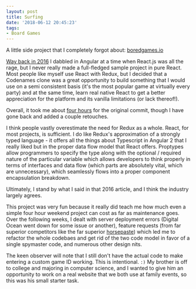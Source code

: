 ```yaml
---
layout: post
title: Surfing
date: '2018-06-12 20:45:23'
tags:
- Board Games
---
```


A little side project that I completely forgot about: [boredgames.io](http://boredgames.io/)

[Way back in 2016](https://notablog.xyz/2016/06/26/piti.html) I dabbled in Angular at a time when React.js was all the rage, but I never really made a full-fledged sample project in pure React. Most people like myself use React with Redux, but I decided that a Codenames clone was a great opportunity to build something that I would use on a semi consistent basis (it's the most popular game at virtually every party) and at the same time, learn real native React to get a better appreciation for the platform and its vanilla limitations (or lack thereof!).

Overall, it took me about [four hours](https://github.com/hardlyHacking/spymaster) for the original commit, though I have gone back and added a couple retouches.

I think people vastly overestimate the need for Redux as a whole. React, for most projects, is sufficient. I do like Redux's approximation of a strongly typed language - it offers all the things about Typescript in Angular 2 that I really liked but in the proper data flow model that React offers. Proptypes allow programmers to specify the type along with the optional / required nature of the particular variable which allows developers to think properly in terms of interfaces and data flow (which parts are absolutely vital, which are unnecessary), which seamlessly flows into a proper component encapsulation breakdown.

Ultimately, I stand by what I said in that 2016 article, and I think the industry largely agrees.

This project was very fun because it really did teach me how much even a simple four hour weekend project can cost as far as maintenance goes. Over the following weeks, I dealt with server deployment errors (Digital Ocean went down for some issue or another), feature requests (from far superior competitors like the far superior [horsepaste](https://www.horsepaste.com/)) which led me to refactor the whole codebaes and get rid of the two code model in favor of a single spymaster code, and numerous other design nits.

The keen observer will note that I still don't have the actual code to make entering a custom game ID working. This is intentional. `:)` My brother is off to college and majoring in computer science, and I wanted to give him an opportunity to work on a real website that we both use at family events, so this was his small starter task.